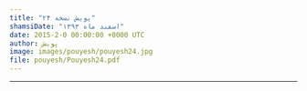 ```yaml
---
title: "پویش نسخه ۲۴"
shamsiDate: "اسفند ماه ۱۳۹۳"
date: 2015-2-0 00:00:00 +0000 UTC
author: پویش
image: images/pouyesh/pouyesh24.jpg
file: pouyesh/Pouyesh24.pdf
---
```



----
